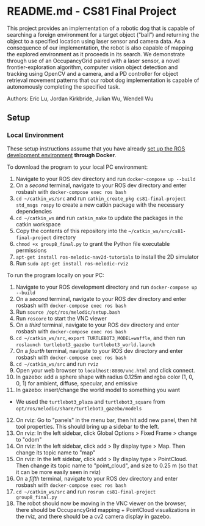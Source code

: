 # README.md - CS81 Final Project

This project provides an implementation of a robotic dog that is capable of searching a foreign environment for a target object (“ball”) and returning the object to a specified location using laser sensor and camera data. As a consequence of our implementation, the robot is also capable of mapping the explored environment as it proceeds in its search. We demonstrate through use of an OccupancyGrid paired with a laser sensor, a novel frontier-exploration algorithm, computer vision object detection and tracking using OpenCV and a camera, and a PD controller for object retrieval movement patterns that our robot dog implementation is capable of autonomously completing the specified task.

Authors: Eric Lu, Jordan Kirkbride, Julian Wu, Wendell Wu

## Setup

### Local Environment

These setup instructions assume that you have already [set up the ROS development environment](https://canvas.dartmouth.edu/courses/58298/pages/instructions-for-setting-up-ros-directly-ubuntu-or-docker) **through Docker**.

To download the program to your local PC environment:

1. Navigate to your ROS dev directory and run `docker-compose up --build`
2. On a *second* terminal, navigate to your ROS dev directory and enter rosbash with `docker-compose exec ros bash`
3. `cd ~/catkin_ws/src` and run `catkin_create_pkg cs81-final-project std_msgs rospy` to create a new catkin package with the necessary dependencies
4. `cd ~/catkin_ws` and run `catkin_make` to update the packages in the catkin workspace
5. Copy the contents of this repository into the `~/catkin_ws/src/cs81-final-project` directory
6. `chmod +x group8_final.py` to grant the Python file executable permissions
7. `apt-get install ros-melodic-nav2d-tutorials` to install the 2D simulator
8. Run `sudo apt-get install ros-melodic-rviz`

To run the program locally on your PC:

1. Navigate to your ROS development directory and run `docker-compose up --build`
2. On a *second* terminal, navigate to your ROS dev directory and enter rosbash with `docker-compose exec ros bash`
3. Run `source /opt/ros/melodic/setup.bash`
4. Run `roscore` to start the VNC viewer
5. On a *third* terminal, navigate to your ROS dev directory and enter rosbash with `docker-compose exec ros bash`
6. `cd ~/catkin_ws/src`, `export TURTLEBOT3_MODEL=waffle`, and then run `roslaunch turtlebot3_gazebo turtlebot3_world.launch`
7. On a *fourth* terminal, navigate to your ROS dev directory and enter rosbash with `docker-compose exec ros bash`
8. `cd ~/catkin_ws/src` and run `rviz`
9. Open your web browser to `localhost:8080/vnc.html` and click connect.
10. In gazebo: add a sphere shape with radius 0.125m and rgba color (1, 0, 0, 1) for ambient, diffuse, specular, and emissive
11. In gazebo: insert/change the world model to something you want
   - We used the `turtlebot3_plaza` and `turtlebot3_square` from `opt/ros/melodic/share/turtlebot3_gazebo/models`
12. On rviz: Go to "panels" in the menu bar, then hit add new panel, then hit tool properties. This should bring up a sidebar to the left.
13. On rviz: In the left sidebar, click Global Options > Fixed Frame > change to "odom"
14. On rviz: In the left sidebar, click add > By display type > Map. Then change its topic name to "map"
15. On rviz: In the left sidebar, click add > By display type > PointCloud. Then change its topic name to "point_cloud", and size to 0.25 m (so that it can be more easily seen in rviz)
16. On a *fifth* terminal, navigate to your ROS dev directory and enter rosbash with `docker-compose exec ros bash`
17. `cd ~/catkin_ws/src` and run `rosrun cs81-final-project group8_final.py`
18. The robot should now be moving in the VNC viewer on the browser, there should be OccupancyGrid mapping + PointCloud visualizations in the rviz, and there should be a cv2 camera display in gazebo.